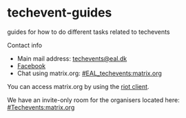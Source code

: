 # techevent-guides
guides for how to do different tasks related to techevents

Contact info

* Main mail address: [techevents@eal.dk](mailto:techevents@eal.dk)
* [Facebook](https://www.facebook.com/EALTechEvents/)
* Chat using matrix.org: [#EAL_techevents:matrix.org](https://matrix.to/#/#EAL_techevents:matrix.org)

You can access matrix.org by using the [riot client](http://riot.im).

We have an invite-only room for the organisers located here: [#Techevents:matrix.org](https://matrix.to/#/!hfbSjYeAqCZFsgRPud:matrix.org)
